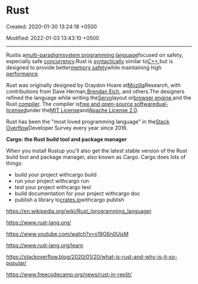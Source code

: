 # Rust

Created: 2020-01-30 13:24:18 +0500

Modified: 2022-01-03 13:43:10 +0500

---

Rustis a[multi-paradigm](https://en.wikipedia.org/wiki/Multi-paradigm_programming_language)[system programming language](https://en.wikipedia.org/wiki/System_programming_language)focused on safety, especially safe [concurrency](https://en.wikipedia.org/wiki/Concurrency_(computer_science)).Rust is [syntactically](https://en.wikipedia.org/wiki/Syntax_(programming_languages)) similar to[C++](https://en.wikipedia.org/wiki/C%2B%2B),but is designed to provide better[memory safety](https://en.wikipedia.org/wiki/Memory_safety)while maintaining high [performance](https://en.wikipedia.org/wiki/Performance_(Computer)).



Rust was originally designed by Graydon Hoare at[Mozilla](https://en.wikipedia.org/wiki/Mozilla)Research, with contributions from Dave Herman,[Brendan Eich](https://en.wikipedia.org/wiki/Brendan_Eich), and others.The designers refined the language while writing the[Servo](https://en.wikipedia.org/wiki/Servo_(layout_engine))layout or[browser engine](https://en.wikipedia.org/wiki/Browser_engine),and the Rust [compiler](https://en.wikipedia.org/wiki/Compiler). The compiler is[free and open-source software](https://en.wikipedia.org/wiki/Free_and_open-source_software)[dual-licensed](https://en.wikipedia.org/wiki/Multi-licensing)under the[MIT License](https://en.wikipedia.org/wiki/MIT_License)and[Apache License 2.0](https://en.wikipedia.org/wiki/Apache_License_2.0).



Rust has been the "most loved programming language" in the[Stack Overflow](https://en.wikipedia.org/wiki/Stack_Overflow)Developer Survey every year since 2016.



**Cargo: the Rust build tool and package manager**

When you install Rustup you'll also get the latest stable version of the Rust build tool and package manager, also known as Cargo. Cargo does lots of things:
-   build your project withcargo build
-   run your project withcargo run
-   test your project withcargo test
-   build documentation for your project withcargo doc
-   publish a library to[crates.io](https://crates.io/)withcargo publish





<https://en.wikipedia.org/wiki/Rust_(programming_language)>

<https://www.rust-lang.org/>

<https://www.youtube.com/watch?v=s19G6n0UjsM>

<https://www.rust-lang.org/learn>

<https://stackoverflow.blog/2020/01/20/what-is-rust-and-why-is-it-so-popular/>

<https://www.freecodecamp.org/news/rust-in-replit/>
